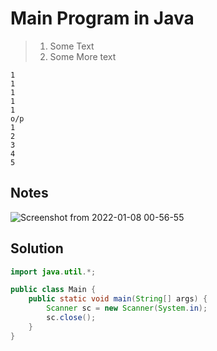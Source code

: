 # Main Program in Java

> 1. Some Text
> 2. Some More text

```text
1
1
1
1
1
o/p
1
2
3
4
5
```

## Notes

![Screenshot from 2022-01-08 00-56-55](https://user-images.githubusercontent.com/28717686/148596554-132124c0-a185-44bd-8642-3c2e48870701.png)

## Solution

```java
import java.util.*;

public class Main {
    public static void main(String[] args) {
        Scanner sc = new Scanner(System.in);
        sc.close();
    }
}
```
